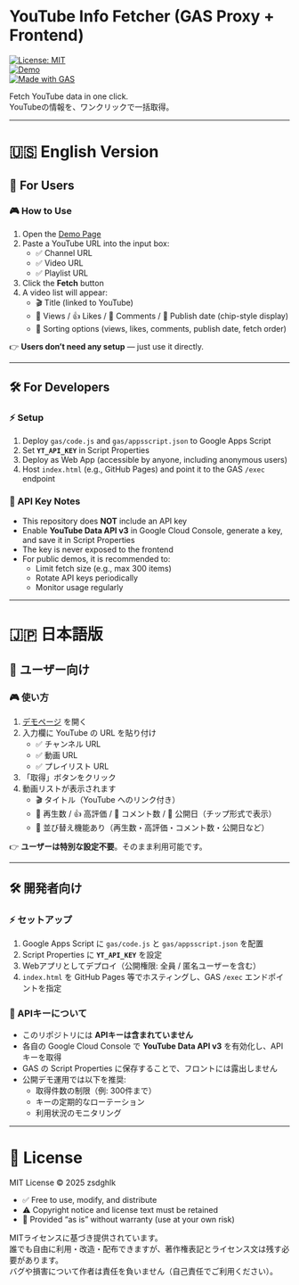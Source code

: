 # YouTube Info Fetcher (GAS Proxy + Frontend)

[![License: MIT](https://img.shields.io/badge/license-MIT-blue.svg)](https://opensource.org/licenses/MIT)  
[![Demo](https://img.shields.io/badge/demo-online-brightgreen)](https://zsdghlk.github.io/jadmg/)  
[![Made with GAS](https://img.shields.io/badge/made%20with-Google%20Apps%20Script-orange)](https://developers.google.com/apps-script)  

Fetch YouTube data in one click.  
YouTubeの情報を、ワンクリックで一括取得。  

---

# 🇺🇸 English Version

## 👥 For Users

### 🎮 How to Use
1. Open the [Demo Page](https://zsdghlk.github.io/jadmg/)  
2. Paste a YouTube URL into the input box:  
   - ✅ Channel URL  
   - ✅ Video URL  
   - ✅ Playlist URL  
3. Click the **Fetch** button  
4. A video list will appear:  
   - 🎬 Title (linked to YouTube)  
   - 👀 Views / 👍 Likes / 💬 Comments / 📅 Publish date (chip-style display)  
   - 🔀 Sorting options (views, likes, comments, publish date, fetch order)  

👉 **Users don’t need any setup** — just use it directly.  

---

## 🛠 For Developers

### ⚡ Setup
1. Deploy `gas/code.js` and `gas/appsscript.json` to Google Apps Script  
2. Set **`YT_API_KEY`** in Script Properties  
3. Deploy as Web App (accessible by anyone, including anonymous users)  
4. Host `index.html` (e.g., GitHub Pages) and point it to the GAS `/exec` endpoint  

### 🔑 API Key Notes
- This repository does **NOT** include an API key  
- Enable **YouTube Data API v3** in Google Cloud Console, generate a key, and save it in Script Properties  
- The key is never exposed to the frontend  
- For public demos, it is recommended to:  
  - Limit fetch size (e.g., max 300 items)  
  - Rotate API keys periodically  
  - Monitor usage regularly  

---

# 🇯🇵 日本語版

## 👥 ユーザー向け

### 🎮 使い方
1. [デモページ](https://zsdghlk.github.io/jadmg/) を開く  
2. 入力欄に YouTube の URL を貼り付け  
   - ✅ チャンネル URL  
   - ✅ 動画 URL  
   - ✅ プレイリスト URL  
3. 「取得」ボタンをクリック  
4. 動画リストが表示されます  
   - 🎬 タイトル（YouTube へのリンク付き）  
   - 👀 再生数 / 👍 高評価 / 💬 コメント数 / 📅 公開日（チップ形式で表示）  
   - 🔀 並び替え機能あり（再生数・高評価・コメント数・公開日など）  

👉 **ユーザーは特別な設定不要**。そのまま利用可能です。  

---

## 🛠 開発者向け

### ⚡ セットアップ
1. Google Apps Script に `gas/code.js` と `gas/appsscript.json` を配置  
2. Script Properties に **`YT_API_KEY`** を設定  
3. Webアプリとしてデプロイ（公開権限: 全員 / 匿名ユーザーを含む）  
4. `index.html` を GitHub Pages 等でホスティングし、GAS `/exec` エンドポイントを指定  

### 🔑 APIキーについて
- このリポジトリには **APIキーは含まれていません**  
- 各自の Google Cloud Console で **YouTube Data API v3** を有効化し、APIキーを取得  
- GAS の Script Properties に保存することで、フロントには露出しません  
- 公開デモ運用では以下を推奨:  
  - 取得件数の制限（例: 300件まで）  
  - キーの定期的なローテーション  
  - 利用状況のモニタリング  

---

# 📜 License
MIT License © 2025 zsdghlk  

- ✅ Free to use, modify, and distribute  
- ⚠️ Copyright notice and license text must be retained  
- 🚫 Provided “as is” without warranty (use at your own risk)  

MITライセンスに基づき提供されています。  
誰でも自由に利用・改造・配布できますが、著作権表記とライセンス文は残す必要があります。  
バグや損害について作者は責任を負いません（自己責任でご利用ください）。  
